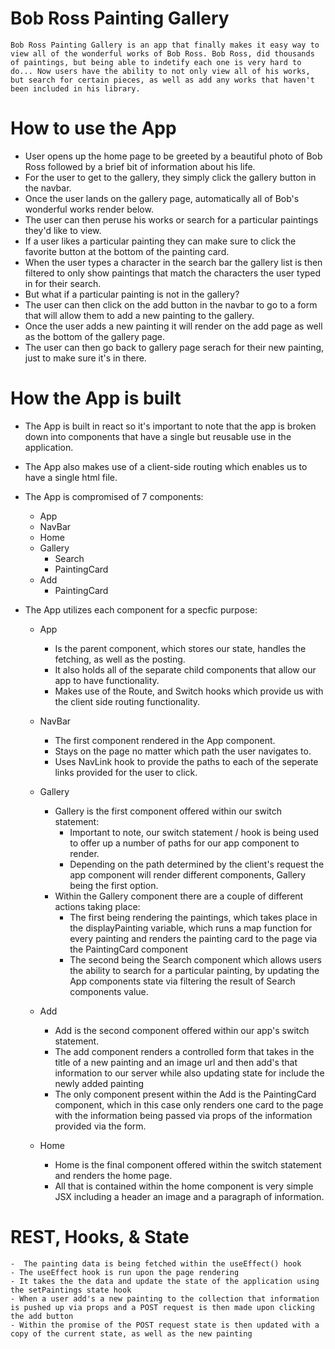 # Bob Ross Painting Gallery 

    Bob Ross Painting Gallery is an app that finally makes it easy way to view all of the wonderful works of Bob Ross. Bob Ross, did thousands of paintings, but being able to indetify each one is very hard to do... Now users have the ability to not only view all of his works, but search for certain pieces, as well as add any works that haven't been included in his library.


# How to use the App 

- User opens up the home page to be greeted by a beautiful photo of Bob Ross followed by a brief bit of information about his life.
- For the user to get to the gallery, they simply click the gallery button in the navbar.
- Once the user lands on the gallery page, automatically all of Bob's wonderful works render below. 
-  The user can then peruse his works or search for a particular paintings they'd like to view. 
- If a user likes a particular painting they can make sure to click the favorite button at the bottom of the painting card. 
- When the user types a character in the search bar the gallery list is then filtered to only show paintings that match the characters the user typed in for their search. 
- But what if a particular painting is not in the gallery?  
- The user can then click on the add button in the navbar to go to a form that will allow them to add a new painting to the gallery. 
-  Once the user adds a new painting it will render on the add page as well as the bottom of the gallery page. 
- The user can then go back to gallery page serach for their new painting, just to make sure it's in there. 


# How the App is built 

- The App is built in react so it's important to note that the app is broken down into components that have a single but reusable use in the application. 
- The App also makes use of a client-side routing which enables us to have a single html file. 
- The App is compromised of 7 components: 

    - App 
     - NavBar 
     - Home 
     - Gallery
        - Search 
        - PaintingCard 
     - Add 
        - PaintingCard

- The App utilizes each component for a specfic purpose:


    - App 
         - Is the parent component, which stores our state, handles the fetching, as well as the posting.
         - It also holds all of the separate child components that allow our app to have functionality. 
         - Makes use of the Route, and Switch hooks which provide us with the client side routing functionality.
    - NavBar 
        - The first component rendered in the App component.
        - Stays on the page no matter which path the user navigates to.
        - Uses NavLink hook to provide the paths to each of the seperate links provided for the user to click.
    -  Gallery 
        - Gallery is the first component offered within our switch statement: 
            - Important to note, our switch statement / hook is being used to offer up a number of paths for our app component to render.
            - Depending on the path determined by the client's request the app component will render different components, Gallery being the first option.
        - Within the Gallery component there are a couple of different actions taking place: 
            - The first being rendering the paintings, which takes place in the displayPainting variable, which runs a map function for every painting and renders the painting card to the page via the PaintingCard  component 
            - The second being the Search component which allows users the ability to search for a particular painting, by updating the App components state via filtering the result of Search components value. 
    
    - Add 
        - Add is the second component offered within our app's switch statement.
        - The add component renders a controlled form that takes in the title of a new painting and an image url and then add's that information to our server while also updating state for include the newly added painting 
        - The only component present within the Add  is the PaintingCard component, which in this case only renders one card to the page with the information being passed via props of the information provided via the form. 
    - Home 
        - Home is the final component offered within the switch statement and renders the home page. 
        - All that is contained within the home component is very simple JSX including a header an image and a paragraph of information. 

# REST, Hooks, & State

    -  The painting data is being fetched within the useEffect() hook
    - The useEffect hook is run upon the page rendering 
    - It takes the the data and update the state of the application using the setPaintings state hook
    - When a user add's a new painting to the collection that information is pushed up via props and a POST request is then made upon clicking the add button
    - Within the promise of the POST request state is then updated with a copy of the current state, as well as the new painting 



    